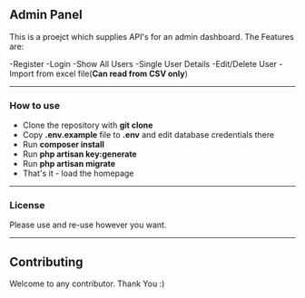 ## Admin Panel
This is a proejct which supplies API's for an admin dashboard. The Features are:

-Register
-Login
-Show All Users
-Single User Details
-Edit/Delete User
-Import from excel file(__Can read from CSV only__)

---

### How to use

- Clone the repository with __git clone__
- Copy __.env.example__ file to __.env__ and edit database credentials there
- Run __composer install__
- Run __php artisan key:generate__
- Run __php artisan migrate__
- That's it - load the homepage

---

### License

Please use and re-use however you want.

---

## Contributing

Welcome to any contributor. Thank You :) 
